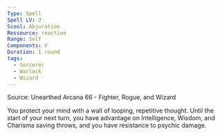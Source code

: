 ```yaml
---
Type: Spell
Spell LV: 2
Scool: Abjuration
Ressource: reaction
Range: Self
Components: V
Duration: 1 round
tags:
  - Sorcerer
  - Warlock
  - Wizard
---
```

Source: Unearthed Arcana 66 - Fighter, Rogue, and Wizard

You protect your mind with a wall of looping, repetitive thought. Until the start of your next turn, you have advantage on Intelligence, Wisdom, and Charisma saving throws, and you have resistance to psychic damage.